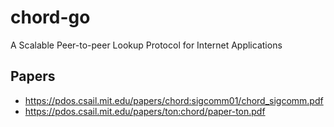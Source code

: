 # chord-go

A Scalable Peer-to-peer Lookup Protocol for Internet Applications

## Papers

* https://pdos.csail.mit.edu/papers/chord:sigcomm01/chord_sigcomm.pdf
* https://pdos.csail.mit.edu/papers/ton:chord/paper-ton.pdf
